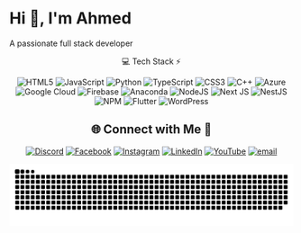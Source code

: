 
<h1>Hi 👋, I'm Ahmed</h1>
<p>A passionate full stack developer </p>

<!-- Tech Stack -->
<div align="center"
  
## 💻 Tech Stack ⚡
![HTML5](https://img.shields.io/badge/html5-%23E34F26.svg?style=for-the-badge&logo=html5&logoColor=white) ![JavaScript](https://img.shields.io/badge/javascript-%23323330.svg?style=for-the-badge&logo=javascript&logoColor=%23F7DF1E) ![Python](https://img.shields.io/badge/python-3670A0?style=for-the-badge&logo=python&logoColor=ffdd54) ![TypeScript](https://img.shields.io/badge/typescript-%23007ACC.svg?style=for-the-badge&logo=typescript&logoColor=white) ![CSS3](https://img.shields.io/badge/css3-%231572B6.svg?style=for-the-badge&logo=css3&logoColor=white) ![C++](https://img.shields.io/badge/c++-%2300599C.svg?style=for-the-badge&logo=c%2B%2B&logoColor=white) ![Azure](https://img.shields.io/badge/azure-%230072C6.svg?style=for-the-badge&logo=microsoftazure&logoColor=white) ![Google Cloud](https://img.shields.io/badge/GoogleCloud-%234285F4.svg?style=for-the-badge&logo=google-cloud&logoColor=white) ![Firebase](https://img.shields.io/badge/firebase-%23039BE5.svg?style=for-the-badge&logo=firebase) ![Anaconda](https://img.shields.io/badge/Anaconda-%2344A833.svg?style=for-the-badge&logo=anaconda&logoColor=white) ![NodeJS](https://img.shields.io/badge/node.js-6DA55F?style=for-the-badge&logo=node.js&logoColor=white) ![Next JS](https://img.shields.io/badge/Next-black?style=for-the-badge&logo=next.js&logoColor=white) ![NestJS](https://img.shields.io/badge/nestjs-%23E0234E.svg?style=for-the-badge&logo=nestjs&logoColor=white) ![NPM](https://img.shields.io/badge/NPM-%23CB3837.svg?style=for-the-badge&logo=npm&logoColor=white) ![Flutter](https://img.shields.io/badge/Flutter-%2302569B.svg?style=for-the-badge&logo=Flutter&logoColor=white) ![WordPress](https://img.shields.io/badge/WordPress-%23117AC9.svg?style=for-the-badge&logo=WordPress&logoColor=white)

</div>


<!-- Socials -->
<div align="center">
  
## 🌐 Connect with Me 🍬
[![Discord](https://img.shields.io/badge/Discord-%237289DA.svg?logo=discord&logoColor=white)](https://discord.gg/aadee227) [![Facebook](https://img.shields.io/badge/Facebook-%231877F2.svg?logo=Facebook&logoColor=white)](https://facebook.com/a.a8184) [![Instagram](https://img.shields.io/badge/Instagram-%23E4405F.svg?logo=Instagram&logoColor=white)](https://instagram.com/a_aadee1) [![LinkedIn](https://img.shields.io/badge/LinkedIn-%230077B5.svg?logo=linkedin&logoColor=white)](https://linkedin.com/in/muhammad-atif8184) [![YouTube](https://img.shields.io/badge/YouTube-%23FF0000.svg?logo=YouTube&logoColor=white)](https://youtube.com/@codewithaadee) [![email](https://img.shields.io/badge/Email-D14836?logo=gmail&logoColor=white)](mailto:atif8184@gmail.com) 

</div>





<!-- Snake -->
<div align="center">

![snake gif](https://github.com/aadeee1/aadeee1/blob/output/github-snake-dark.svg)

  
</div>











































